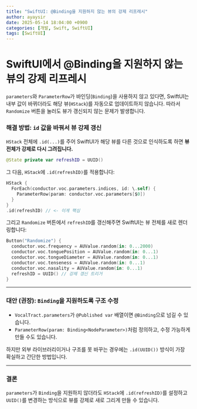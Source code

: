 ```yaml
---
title: "SwiftUI: @Binding을 지원하지 않는 뷰의 강제 리프레시"
author: ayaysir
date: 2025-05-14 18:04:00 +0900
categories: [개발, Swift, SwiftUI]
tags: [SwiftUI]
---
```


# SwiftUI에서 @Binding을 지원하지 않는 뷰의 강제 리프레시

`parameters`와 `ParameterRow`가 바인딩(`Binding`)을 사용하지 않고 있다면, SwiftUI는 내부 값이 바뀌더라도 해당 뷰(`HStack`)를 자동으로 업데이트하지 않습니다. 따라서 `Randomize` 버튼을 눌러도 뷰가 갱신되지 않는 문제가 발생합니다.

### 해결 방법: `id` 값을 바꿔서 뷰 강제 갱신

`HStack` 전체에 `.id(...)`를 주어 SwiftUI가 해당 뷰를 다른 것으로 인식하도록 하면 **뷰 전체가 강제로 다시 그려집니다.**

```swift
@State private var refreshID = UUID()
```

그 다음, `HStack`에 `.id(refreshID)`를 적용합니다:

```swift
HStack {
  ForEach(conductor.voc.parameters.indices, id: \.self) {
    ParameterRow(param: conductor.voc.parameters[$0])
  }
}
.id(refreshID) // <- 이게 핵심
```

그리고 `Randomize` 버튼에서 `refreshID`를 갱신해주면 SwiftUI는 뷰 전체를 새로 렌더링합니다:

```swift
Button("Randomize") {
  conductor.voc.frequency = AUValue.random(in: 0...2000)
  conductor.voc.tonguePosition = AUValue.random(in: 0...1)
  conductor.voc.tongueDiameter = AUValue.random(in: 0...1)
  conductor.voc.tenseness = AUValue.random(in: 0...1)
  conductor.voc.nasality = AUValue.random(in: 0...1)
  refreshID = UUID() // 강제 갱신 트리거
}
```

---

### 대안 (권장): `Binding`을 지원하도록 구조 수정

* `VocalTract.parameters`가 `@Published var` 배열이면 `@Binding`으로 넘길 수 있습니다.
* `ParameterRow(param: Binding<NodeParameter>)`처럼 정의하고, 수정 가능하게 만들 수도 있습니다.

하지만 외부 라이브러리이거나 구조를 못 바꾸는 경우에는 `.id(UUID())` 방식이 가장 확실하고 간단한 방법입니다.

---

### 결론

`parameters`가 `Binding`을 지원하지 않더라도 `HStack`에 `.id(refreshID)`를 설정하고 `UUID()`를 변경하는 방식으로 뷰를 강제로 새로 그리게 만들 수 있습니다.
